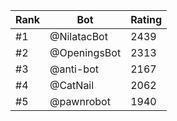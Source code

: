 Rank|Bot|Rating
---|---|---
#1|@NilatacBot|2439
#2|@OpeningsBot|2313
#3|@anti-bot|2167
#4|@CatNail|2062
#5|@pawnrobot|1940
